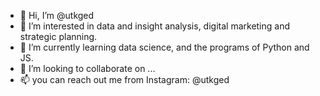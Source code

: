 - 👋 Hi, I’m @utkged
- 👀 I’m interested in data and insight analysis, digital marketing and strategic planning.
- 🌱 I’m currently learning data science, and the programs of Python and JS.
- 💞️ I’m looking to collaborate on ...
- 📫 you can reach out me from Instagram: @utkged

<!---
utkged/utkged is a ✨ special ✨ repository because its `README.md` (this file) appears on your GitHub profile.
You can click the Preview link to take a look at your changes.
--->
